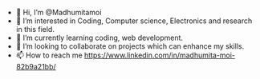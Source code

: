 - 👋 Hi, I’m @Madhumitamoi
- 👀 I’m interested in Coding, Computer science, Electronics and research in this field.
- 🌱 I’m currently learning coding, web development.
- 💞️ I’m looking to collaborate on projects which can enhance my skills.
- 📫 How to reach me https://www.linkedin.com/in/madhumita-moi-82b9a21bb/

<!---
Madhumitamoi/Madhumitamoi is a ✨ special ✨ repository because its `README.md` (this file) appears on your GitHub profile.
You can click the Preview link to take a look at your changes.
--->
